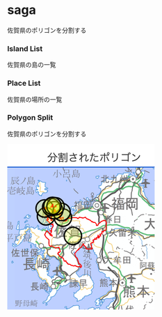 saga
===============

佐賀県のポリゴンを分割する


### Island List

佐賀県の島の一覧

### Place List

佐賀県の場所の一覧

### Polygon Split

佐賀県のポリゴンを分割する

![splited_polygons](https://github.com/ohwada/World_Countries/blob/main/geoPandas/polygon_explode/saga/polygon_split/screenshots/splited_polygons.png)
